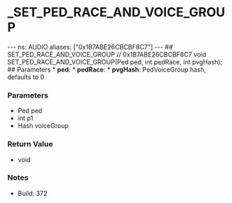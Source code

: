 # _SET_PED_RACE_AND_VOICE_GROUP

--- ns: AUDIO aliases: ["0x1B7ABE26CBCBF8C7"] --- ## SET_PED_RACE_AND_VOICE_GROUP  // 0x1B7ABE26CBCBF8C7 void SET_PED_RACE_AND_VOICE_GROUP(Ped ped, int pedRace, int pvgHash);   ## Parameters * **ped**: * **pedRace**: * **pvgHash**: PedVoiceGroup hash, defaults to 0

### Parameters
* Ped ped
* int p1
* Hash voiceGroup

### Return Value
* void

### Notes
* Build: 372

